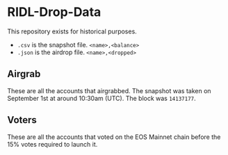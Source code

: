 # RIDL-Drop-Data

This repository exists for historical purposes.

- `.csv` is the snapshot file. `<name>,<balance>`
- `.json` is the airdrop file. `<name>,<dropped>`

## Airgrab

These are all the accounts that airgrabbed.
The snapshot was taken on September 1st at around 10:30am (UTC). The block was `14137177`.

## Voters

These are all the accounts that voted on the EOS Mainnet chain before the 15% votes required to launch it. 
